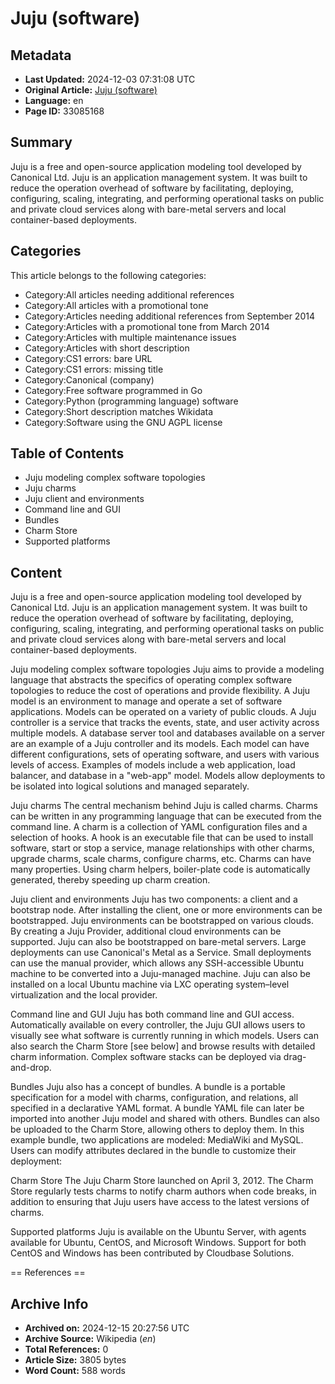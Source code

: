 # Juju (software)

## Metadata
- **Last Updated:** 2024-12-03 07:31:08 UTC
- **Original Article:** [Juju (software)](https://en.wikipedia.org/wiki/Juju_(software))
- **Language:** en
- **Page ID:** 33085168

## Summary
Juju is a free and open-source application modeling tool developed by Canonical Ltd. Juju is an application management system. It was built to reduce the operation overhead of software by facilitating, deploying, configuring, scaling, integrating, and performing operational tasks on public and private cloud services along with bare-metal servers and local container-based deployments.

## Categories
This article belongs to the following categories:

- Category:All articles needing additional references
- Category:All articles with a promotional tone
- Category:Articles needing additional references from September 2014
- Category:Articles with a promotional tone from March 2014
- Category:Articles with multiple maintenance issues
- Category:Articles with short description
- Category:CS1 errors: bare URL
- Category:CS1 errors: missing title
- Category:Canonical (company)
- Category:Free software programmed in Go
- Category:Python (programming language) software
- Category:Short description matches Wikidata
- Category:Software using the GNU AGPL license

## Table of Contents

- Juju modeling complex software topologies
- Juju charms
- Juju client and environments
- Command line and GUI
- Bundles
- Charm Store
- Supported platforms

## Content

Juju is a free and open-source application modeling tool developed by Canonical Ltd. Juju is an application management system. It was built to reduce the operation overhead of software by facilitating, deploying, configuring, scaling, integrating, and performing operational tasks on public and private cloud services along with bare-metal servers and local container-based deployments.

Juju modeling complex software topologies
Juju aims to provide a modeling language that abstracts the specifics of operating complex software topologies to reduce the cost of operations and provide flexibility. A Juju model is an environment to manage and operate a set of software applications. Models can be operated on a variety of public clouds.
A Juju controller is a service that tracks the events, state, and user activity across multiple models. A database server tool and databases available on a server are an example of a Juju controller and its models. Each model can have different configurations, sets of operating software, and users with various levels of access. Examples of models include a web application, load balancer, and database in a "web-app" model. Models allow deployments to be isolated into logical solutions and managed separately.

Juju charms
The central mechanism behind Juju is called charms. Charms can be written in any programming language that can be executed from the command line. A charm is a collection of YAML configuration files and a selection of hooks. A hook is an executable file that can be used to install software, start or stop a service, manage relationships with other charms, upgrade charms, scale charms, configure charms, etc. Charms can have many properties. Using charm helpers, boiler-plate code is automatically generated, thereby speeding up charm creation.

Juju client and environments
Juju has two components: a client and a bootstrap node. After installing the client, one or more environments can be bootstrapped. Juju environments can be bootstrapped on various clouds. By creating a Juju Provider, additional cloud environments can be supported.
Juju can also be bootstrapped on bare-metal servers. Large deployments can use Canonical's Metal as a Service. Small deployments can use the manual provider, which allows any SSH-accessible Ubuntu machine to be converted into a Juju-managed machine. Juju can also be installed on a local Ubuntu machine via LXC operating system–level virtualization and the local provider.

Command line and GUI
Juju has both command line and GUI access. Automatically available on every controller, the Juju GUI allows users to visually see what software is currently running in which models. Users can also search the Charm Store [see below] and browse results with detailed charm information. Complex software stacks can be deployed via drag-and-drop.

Bundles
Juju also has a concept of bundles. A bundle is a portable specification for a model with charms, configuration, and relations, all specified in a declarative YAML format. A bundle YAML file can later be imported into another Juju model and shared with others. Bundles can also be uploaded to the Charm Store, allowing others to deploy them.
In this example bundle, two applications are modeled: MediaWiki and MySQL. Users can modify attributes declared in the bundle to customize their deployment:

Charm Store
The Juju Charm Store launched on April 3, 2012. The Charm Store regularly tests charms to notify charm authors when code breaks, in addition to ensuring that Juju users have access to the latest versions of charms.

Supported platforms
Juju is available on the Ubuntu Server, with agents available for Ubuntu, CentOS, and Microsoft Windows. Support for both CentOS and Windows has been contributed by Cloudbase Solutions.


== References ==

## Archive Info
- **Archived on:** 2024-12-15 20:27:56 UTC
- **Archive Source:** Wikipedia (_en_)
- **Total References:** 0
- **Article Size:** 3805 bytes
- **Word Count:** 588 words
